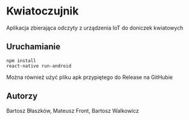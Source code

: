 # Kwiatoczujnik

Aplikacja zbierająca odczyty z urządzenia IoT do doniczek kwiatowych

## Uruchamianie

```
npm install
react-native run-android
```

Można również użyć pliku apk przypiętego do Release na GitHubie

## Autorzy

Bartosz Błaszków, Mateusz Front, Bartosz Walkowicz
